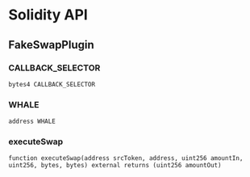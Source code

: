 # Solidity API

## FakeSwapPlugin

### CALLBACK_SELECTOR

```solidity
bytes4 CALLBACK_SELECTOR
```

### WHALE

```solidity
address WHALE
```

### executeSwap

```solidity
function executeSwap(address srcToken, address, uint256 amountIn, uint256, bytes, bytes) external returns (uint256 amountOut)
```

